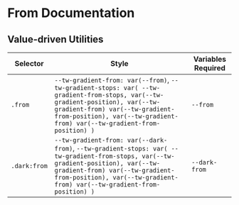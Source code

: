 # From Documentation

## Value-driven Utilities

| Selector     | Style                                                                                                                                                                                                                                           | Variables Required |
| ------------ | ----------------------------------------------------------------------------------------------------------------------------------------------------------------------------------------------------------------------------------------------- | ------------------ |
| `.from`      | `--tw-gradient-from: var(--from)`, `--tw-gradient-stops: var( --tw-gradient-from-stops, var(--tw-gradient-position), var(--tw-gradient-from) var(--tw-gradient-from-position), var(--tw-gradient-from) var(--tw-gradient-from-position) )`      | `--from`           |
| `.dark:from` | `--tw-gradient-from: var(--dark-from)`, `--tw-gradient-stops: var( --tw-gradient-from-stops, var(--tw-gradient-position), var(--tw-gradient-from) var(--tw-gradient-from-position), var(--tw-gradient-from) var(--tw-gradient-from-position) )` | `--dark-from`      |
